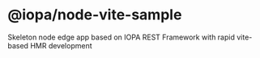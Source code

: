 # @iopa/node-vite-sample

Skeleton node edge app based on IOPA REST Framework with
rapid vite-based HMR development